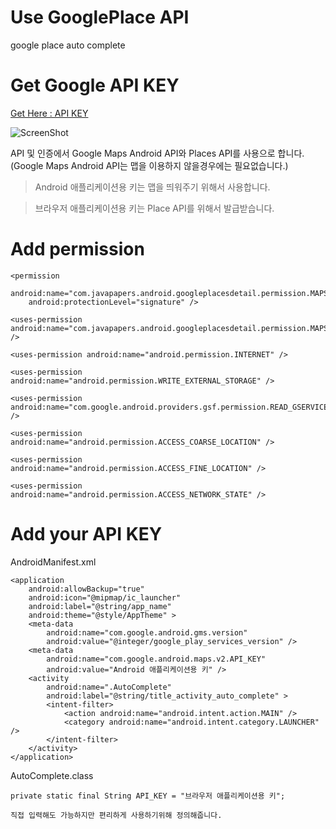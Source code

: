 # Use GooglePlace API
google place auto complete

# Get Google API KEY
[Get Here : API KEY](https://console.developers.google.com/project)

![ScreenShot](http://sangcomz.cafe24.com/eximg/apikey.png)

API 및 인증에서 Google Maps Android API와 Places API를 사용으로 합니다.
(Google Maps Android API는 맵을 이용하지 않을경우에는 필요없습니다.)

>Android 애플리케이션용 키는 맵을 띄워주기 위해서 사용합니다.

>브라우저 애플리케이션용 키는 Place API를 위해서 발급받습니다.

# Add permission

    <permission
        android:name="com.javapapers.android.googleplacesdetail.permission.MAPS_RECEIVE"
        android:protectionLevel="signature" />
        
    <uses-permission android:name="com.javapapers.android.googleplacesdetail.permission.MAPS_RECEIVE" />
    
    <uses-permission android:name="android.permission.INTERNET" />
    
    <uses-permission android:name="android.permission.WRITE_EXTERNAL_STORAGE" />
    
    <uses-permission android:name="com.google.android.providers.gsf.permission.READ_GSERVICES" />
    
    <uses-permission android:name="android.permission.ACCESS_COARSE_LOCATION" />
    
    <uses-permission android:name="android.permission.ACCESS_FINE_LOCATION" />
    
    <uses-permission android:name="android.permission.ACCESS_NETWORK_STATE" />
    
# Add your API KEY
AndroidManifest.xml

    <application
        android:allowBackup="true"
        android:icon="@mipmap/ic_launcher"
        android:label="@string/app_name"
        android:theme="@style/AppTheme" >
        <meta-data
            android:name="com.google.android.gms.version"
            android:value="@integer/google_play_services_version" />
        <meta-data
            android:name="com.google.android.maps.v2.API_KEY"
            android:value="Android 애플리케이션용 키" />
        <activity
            android:name=".AutoComplete"
            android:label="@string/title_activity_auto_complete" >
            <intent-filter>
                <action android:name="android.intent.action.MAIN" />
                <category android:name="android.intent.category.LAUNCHER" />
            </intent-filter>
        </activity>
    </application>

AutoComplete.class

    private static final String API_KEY = "브라우저 애플리케이션용 키";
    
    직접 입력해도 가능하지만 편리하게 사용하기위해 정의해줍니다.
